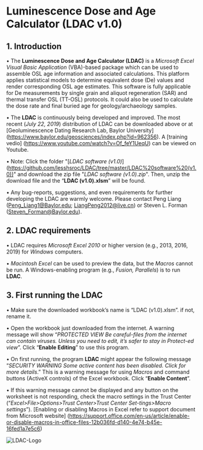 # Luminescence Dose and Age Calculator (LDAC v1.0)

## 1. Introduction
• The **Luminescence Dose and Age Calculator (LDAC)** is a *Microsoft Excel Visual Basic Application* (VBA)-based package which can be used to assemble OSL age information and associated calculations. This platform applies statistical models to determine equivalent dose (De) values and render corresponding OSL age estimates. This software is fully applicable for De measurements by single grain and aliquot regeneration (SAR) and thermal transfer OSL (TT-OSL) protocols. It could also be used to calculate the dose rate and final buried age for geology/archaeology samples.

• The **LDAC** is continuously being developed and improved. The most recent (*July 22, 2019*) distribution of LDAC can be downloaded above or at [Geoluminescence Dating Research Lab, Baylor University] (https://www.baylor.edu/geosciences/index.php?id=962356). A [training vedio] (https://www.youtube.com/watch?v=Of_feY1UeqU) can be viewed on Youtube.

• Note: Click the folder "[*LDAC software (v1.0)*] (https://github.com/lesshsroc/LDAC/tree/master/LDAC%20software%20(v1.0))" and download the zip file "*LDAC software (v1.0).zip*". Then, unzip the download file and the “**LDAC (v1.0).xlsm**” will be found.

• Any bug-reports, suggestions, and even requirements for further developing the LDAC are warmly welcome. Please contact Peng Liang (Peng_Liang1@Baylor.edu; LiangPeng2012@live.cn) or Steven L. Forman (Steven_Forman@Baylor.edu).

## 2. LDAC requirements
• LDAC requires *Microsoft Excel 2010* or higher version (e.g., 2013, 2016, 2019) for *Windows* computers.

• *Macintosh Excel* can be used to preview the data, but the *Macros* cannot be run. A Windows-enabling program (e.g., *Fusion, Parallels*) is to run **LDAC**.

## 3. First running the LDAC
• Make sure the downloaded workbook’s name is “LDAC (v1.0).xlsm”. if not, rename it.

• Open the workbook just downloaded from the internet. A warning message will show “*PROTECTED VIEW Be careful-files from the internet can contain viruses. Unless you need to edit, it’s safer to stay in Protect-ed view*”. Click “**Enable Editing**” to use this program. 

• On first running, the program **LDAC** might appear the following message “*SECURITY 
WARNING Some active content has been disabled. Click for more details*.” This is a warning message for using *Macros* and command buttons (ActiveX controls) of the Excel workbook. Click “**Enable Content**”. 

• If this warning message cannot be displayed and any button on the worksheet is not responding, check the macro settings in the Trust Center (“*Excel>File>Options>Trust Center>Trust Center Set-tings>Macro settings*”). [Enabling or disabling Macros in Excel refer to support document from Microsoft website] (https://support.office.com/en-us/article/enable-or-disable-macros-in-office-files-12b036fd-d140-4e74-b45e-16fed1a7e5c6)

![LDAC-Logo](https://github.com/lesshsroc/LDAC/blob/master/ICON/LDAC_Logo.jpg)

